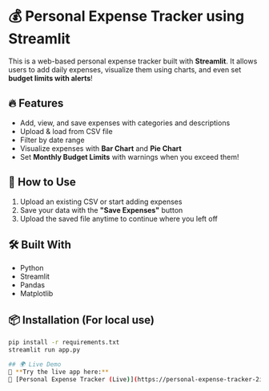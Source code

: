 # 💰 Personal Expense Tracker using Streamlit

This is a web-based personal expense tracker built with **Streamlit**. It allows users to add daily expenses, visualize them using charts, and even set **budget limits with alerts**!

## 🔥 Features

- Add, view, and save expenses with categories and descriptions
- Upload & load from CSV file
- Filter by date range
- Visualize expenses with **Bar Chart** and **Pie Chart**
- Set **Monthly Budget Limits** with warnings when you exceed them!

## 🚀 How to Use

1. Upload an existing CSV or start adding expenses
2. Save your data with the **"Save Expenses"** button
3. Upload the saved file anytime to continue where you left off

## 🛠 Built With

- Python
- Streamlit
- Pandas
- Matplotlib

## 📦 Installation (For local use)

```bash
pip install -r requirements.txt
streamlit run app.py

## 🌍 Live Demo  
🎯 **Try the live app here:**  
🔗 [Personal Expense Tracker (Live)](https://personal-expense-tracker-2ihmd2ypqmecgqv7ng6ecg.streamlit.app/)  
